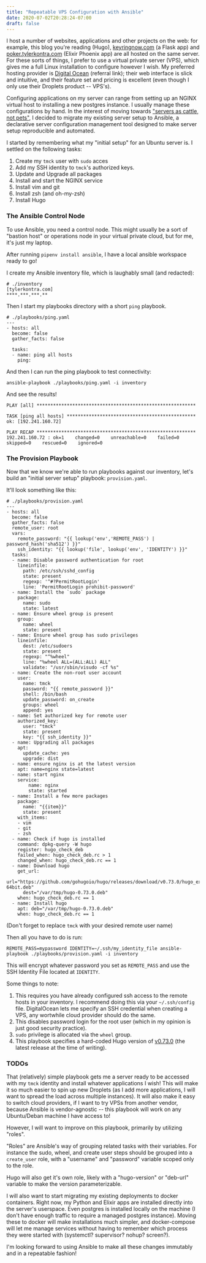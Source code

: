 ```yaml
---
title: "Repeatable VPS Configuration with Ansible"
date: 2020-07-02T20:28:24-07:00
draft: false
---
```


I host a number of websites, applications and other projects on the web: for example, this blog you're reading (Hugo), [keyringnow.com](keyringnow.com) (a Flask app) and [poker.tylerkontra.com](https://poker.tylerkontra.com/) (Elixir Phoenix app) are all hosted on the same server. For these sorts of things, I prefer to use a virtual private server (VPS), which gives me a full Linux installation to configure however I wish. My preferred hosting provider is [Digital Ocean](https://m.do.co/c/f5e9f6a309a8) (referral link); their web interface is slick and intuitive, and their feature set and pricing is excellent (even though I only use their Droplets product -- VPS's).

Configuring applications on my server can range from setting up an NGINX virtual host to installing a new postgres instance. I usually manage these configurations by hand. In the interest of moving towards ["servers as cattle, not pets"](https://devops.stackexchange.com/questions/653/what-is-the-definition-of-cattle-not-pets), I decided to migrate my existing server setup to Ansible, a declarative server configuration management tool designed to make server setup reproducible and automated.

I started by remembering what my "initial setup" for an Ubuntu server is. I settled on the following tasks:

1. 	Create my `tmck` user with `sudo` acces
2. Add my SSH identity to `tmck`'s authorized keys.
3. Update and Upgrade all packages
4. Install and start the NGINX service
5. Install vim and git
6. Install zsh (and oh-my-zsh)
7. Install Hugo

### The Ansible Control Node

To use Ansible, you need a control node. This might usually be a sort of "bastion host" or operations node in your virtual private cloud, but for me, it's just my laptop.

After running `pipenv install ansible`, I have a local ansible workspace ready to go!

I create my Ansible inventory file, which is laughably small (and redacted):

```
# ./inventory
[tylerkontra.com]
****.***.***.**
```

Then I start my playbooks directory with a short `ping` playbook.

```
# ./playbooks/ping.yaml
---
- hosts: all
  become: false
  gather_facts: false

  tasks:
  - name: ping all hosts
    ping:
```

And then I can run the ping playbook to test connectivity:

```
ansible-playbook ./playbooks/ping.yaml -i inventory
```

And see the results!

```
PLAY [all] **********************************************************

TASK [ping all hosts] ***********************************************
ok: [192.241.160.72]

PLAY RECAP **********************************************************
192.241.160.72 : ok=1    changed=0    unreachable=0    failed=0    skipped=0    rescued=0    ignored=0   
```

### The Provision Playbook

Now that we know we're able to run playbooks against our inventory, let's build an "initial server setup" playbook: `provision.yaml`.

It'll look something like this:

```
# ./playbooks/provision.yaml
---
- hosts: all
  become: false
  gather_facts: false
  remote_user: root
  vars:
    remote_password: "{{ lookup('env','REMOTE_PASS') | password_hash('sha512') }}"
    ssh_identity: "{{ lookup('file', lookup('env', 'IDENTITY') }}"
  tasks:
  - name: Disable password authentication for root
    lineinfile:
      path: /etc/ssh/sshd_config
      state: present
      regexp: '^#?PermitRootLogin'
      line: 'PermitRootLogin prohibit-password'
  - name: Install the `sudo` package
    package:
      name: sudo
      state: latest
  - name: Ensure wheel group is present
    group:
      name: wheel
      state: present
  - name: Ensure wheel group has sudo privileges
    lineinfile:
      dest: /etc/sudoers
      state: present
      regexp: "^%wheel"
      line: "%wheel ALL=(ALL:ALL) ALL"
      validate: "/usr/sbin/visudo -cf %s"
  - name: Create the non-root user account
    user:
      name: tmck
      password: "{{ remote_password }}"
      shell: /bin/bash
      update_password: on_create
      groups: wheel
      append: yes
  - name: Set authorized key for remote user
    authorized_key:
      user: "tmck"
      state: present
      key: "{{ ssh_identity }}"
  - name: Upgrading all packages
    apt:
      update_cache: yes
      upgrade: dist
  - name: ensure nginx is at the latest version
    apt: name=nginx state=latest
  - name: start nginx
    service:
        name: nginx
        state: started
  - name: Install a few more packages
    package:
      name: "{{item}}"
      state: present
    with_items:
    - vim
    - git
    - zsh
  - name: Check if hugo is installed
    command: dpkg-query -W hugo
    register: hugo_check_deb
    failed_when: hugo_check_deb.rc > 1
    changed_when: hugo_check_deb.rc == 1
  - name: Download hugo
    get_url: 
      url="https://github.com/gohugoio/hugo/releases/download/v0.73.0/hugo_extended_0.73.0_Linux-64bit.deb"
      dest="/var/tmp/hugo-0.73.0.deb"
    when: hugo_check_deb.rc == 1
  - name: Install hugo
    apt: deb="/var/tmp/hugo-0.73.0.deb"
    when: hugo_check_deb.rc == 1
```

(Don't forget to replace `tmck` with your desired remote user name)

Then all you have to do is run:

```
REMOTE_PASS=mypassword IDENTITY=~/.ssh/my_identity_file ansible-playbook ./playbooks/provision.yaml -i inventory
```

This will encrypt whatever password you set as `REMOTE_PASS` and use the SSH Identity File located at `IDENTITY`.

Some things to note:

1. This requires you have already configured ssh access to the remote hosts in your inventory. I recommend doing this via your `~/.ssh/config` file. DigitalOcean lets me specify an SSH credential when creating a VPS, any wortwhile cloud provider should do the same.
2. This disables password login for the root user (which in my opinion is just good security practice).
3. `sudo` privilege is allocated via the `wheel` group.
4. This playbook specifies a hard-coded Hugo version of [v0.73.0](https://github.com/gohugoio/hugo/releases/tag/v0.73.0) (the latest release at the time of writing).


### TODOs

That (relatively) simple playbook gets me a server ready to be accessed with my `tmck` identity and install whatever applications I wish! This will make it so much easier to spin up new Droplets (as I add more applications, I will want to spread the load across multiple instances). It will also make it easy to switch cloud providers, if I want to try VPSs from another vendor, because Ansible is vendor-agnostic -- this playbook will work on any Ubuntu/Deban machine I have access to!

However, I will want to improve on this playbook, primarily by utilizing "roles".

"Roles" are Ansible's way of grouping related tasks with their variables. For instance the sudo, wheel, and create user steps should be grouped into a `create_user` role, with a "username" and "password" variable scoped only to the role. 

Hugo will also get it's own role, likely with a "hugo-version" or "deb-url" variable to make the version parameterizable.

I will also want to start migrating my existing deployments to docker containers. Right now, my Python and Elixir apps are installed directly into the server's userspace. Even postgres is installed locally on the machine (I don't have enough traffic to require a managed postgres instance). Moving these to docker will make installations much simpler, and docker-compose will let me manage services without having to remember which process they were started with (systemctl? supervisor? nohup? screen?).

I'm looking forward to using Ansible to make all these changes immutably and in a repeatable fashion!





